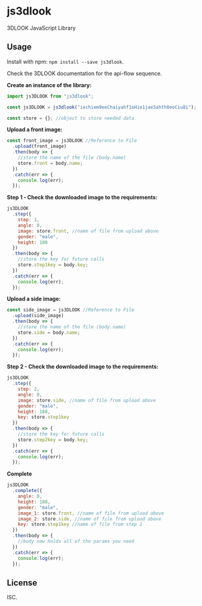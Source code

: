 # js3dlook

3DLOOK JavaScript Library

## Usage

Install with npm: `npm install --save js3dlook`.

Check the 3DLOOK documentation for the api-flow sequence.

**Create an instance of the library:**

```js
import js3DLOOK from "js3dlook";

const js3DLOOK = js3dlook("iechiem9eeChaiyahf1oHie1jae5ahth8eoCiu8i"); //SAMPLE KEY -- replace with your own api key

const store = {}; //object to store needed data
```

**Upload a front image:**

```js
const front_image = js3DLOOK //Reference to File
  .upload(front_image)
  .then(body => {
    //store the name of the file (body.name)
    store.front = body.name;
  })
  .catch(err => {
    console.log(err);
  });
```

**Step 1 - Check the downloaded image to the requirements:**

```js
js3DLOOK
  .step({
    step: 1,
    angle: 0,
    image: store.front, //name of file from upload above
    gender: "male",
    height: 180
  })
  .then(body => {
    //store the key for future calls
    store.step1key = body.key;
  })
  .catch(err => {
    console.log(err);
  });
```

**Upload a side image:**

```js
const side_image = js3DLOOK //Reference to File
  .upload(side_image)
  .then(body => {
    //store the name of the file (body.name)
    store.side = body.name;
  })
  .catch(err => {
    console.log(err);
  });
```

**Step 2 - Check the downloaded image to the requirements:**

```js
js3DLOOK
  .step({
    step: 2,
    angle: 0,
    image: store.side, //name of file from upload above
    gender: "male",
    height: 180,
    key: store.step1key
  })
  .then(body => {
    //store the key for future calls
    store.step2key = body.key;
  })
  .catch(err => {
    console.log(err);
  });
```

**Complete**

```js
js3DLOOK
  .complete({
    angle: 0,
    height: 180,
    gender: "male",
    image_1: store.front, //name of file from upload above
    image_2: store.side, //name of file from upload above
    key: store.step1key //name of file from step 1
  })
  .then(body => {
    //body now holds all of the params you need
  })
  .catch(err => {
    console.log(err);
  });
```

## License

ISC.
